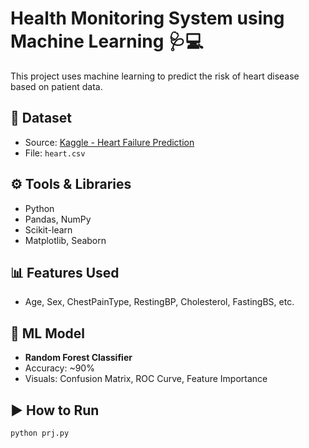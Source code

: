 # Health Monitoring System using Machine Learning 🩺💻

This project uses machine learning to predict the risk of heart disease based on patient data.

## 📁 Dataset
- Source: [Kaggle - Heart Failure Prediction](https://www.kaggle.com/datasets/fedesoriano/heart-failure-prediction)
- File: `heart.csv`

## ⚙️ Tools & Libraries
- Python
- Pandas, NumPy
- Scikit-learn
- Matplotlib, Seaborn

## 📊 Features Used
- Age, Sex, ChestPainType, RestingBP, Cholesterol, FastingBS, etc.

## 🧠 ML Model
- **Random Forest Classifier**
- Accuracy: ~90%
- Visuals: Confusion Matrix, ROC Curve, Feature Importance

## ▶️ How to Run

```bash
python prj.py

